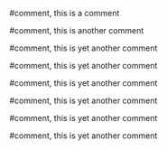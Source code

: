 #comment, this is a comment

#comment, this is another comment

#comment, this is yet another comment

#comment, this is yet another comment

#comment, this is yet another comment

#comment, this is yet another comment





#comment, this is yet another comment

#comment, this is yet another comment
